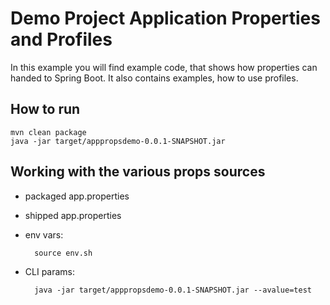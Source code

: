 # Demo Project Application Properties and Profiles

In this example you will find example code, that shows how properties can handed to Spring Boot. It also contains examples, how to use profiles.

## How to run

    mvn clean package
    java -jar target/apppropsdemo-0.0.1-SNAPSHOT.jar

## Working with the various props sources

* packaged app.properties
* shipped app.properties
* env vars: 

        source env.sh
* CLI params: 
    
        java -jar target/apppropsdemo-0.0.1-SNAPSHOT.jar --avalue=test